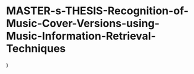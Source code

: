 # MASTER-s-THESIS-Recognition-of-Music-Cover-Versions-using-Music-Information-Retrieval-Techniques
)
